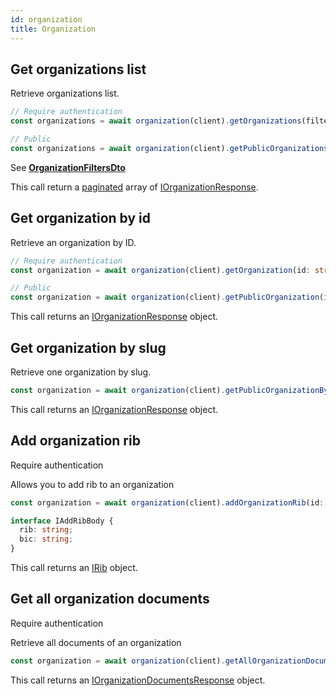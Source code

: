 ```yaml
---
id: organization
title: Organization
---
```


## Get organizations list

Retrieve organizations list.

```ts
// Require authentication
const organizations = await organization(client).getOrganizations(filters: OrganizationFiltersDto);

// Public
const organizations = await organization(client).getPublicOrganizations(filters: OrganizationFiltersDto);
```

See [**OrganizationFiltersDto**](organization-types#organizationfiltersdto)

This call return a [paginated](pagination#pagination) array of [IOrganizationResponse](organization-types#iorganizationresponse).

## Get organization by id

Retrieve an organization by ID.

```ts
// Require authentication
const organization = await organization(client).getOrganization(id: string);

// Public
const organization = await organization(client).getPublicOrganization(id: string);
```

This call returns an [IOrganizationResponse](organization-types#iorganizationresponse) object.

## Get organization by slug

Retrieve one organization by slug.

```ts
const organization = await organization(client).getPublicOrganizationBySlug(slug: string);
```

This call returns an [IOrganizationResponse](organization-types#iorganizationresponse) object.

## Add organization rib

<span class="badge badge--warning">Require authentication</span>

Allows you to add rib to an organization

```ts
const organization = await organization(client).addOrganizationRib(id: string, info: IAddRibBody);
```

```ts
interface IAddRibBody {
  rib: string;
  bic: string;
}
```

This call returns an [IRib](wallet-types#irib) object.

## Get all organization documents

<span class="badge badge--warning">Require authentication</span>

Retrieve all documents of an organization

```ts
const organization = await organization(client).getAllOrganizationDocuments(id: string);
```

This call returns an [IOrganizationDocumentsResponse](organization-types#iorganizationdocumentresponse) object.
